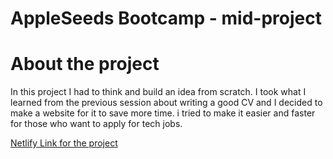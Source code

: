 # AppleSeeds Bootcamp - mid-project 

# About the project
In this project I had to think and build an idea from scratch.
I took what I learned from the previous session about writing a good CV
and I decided to make a website for it to save more time.
i tried to make it easier and faster for those who want to apply for tech jobs.




[Netlify Link for the project](https://resume-cv-builder.netlify.app/)

